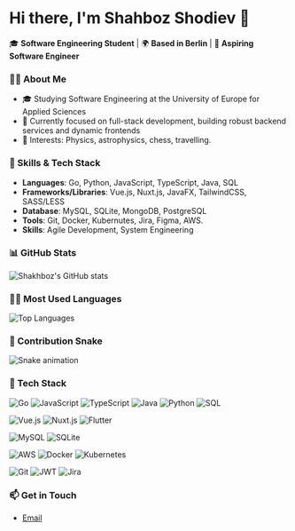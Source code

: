 # Hi there, I'm Shahboz Shodiev 👋

🎓 **Software Engineering Student** | 🌍 **Based in Berlin** | 🚀 **Aspiring Software Engineer**

### 👨‍💻 About Me
- 🎓 Studying Software Engineering at the University of Europe for Applied Sciences
- 💼 Currently focused on full-stack development, building robust backend services and dynamic frontends
- 🌟 Interests: Physics, astrophysics, chess, travelling.

### 🔧 Skills & Tech Stack
- **Languages**: Go, Python, JavaScript, TypeScript, Java, SQL
- **Frameworks/Libraries**: Vue.js, Nuxt.js, JavaFX, TailwindCSS, SASS/LESS
- **Database**: MySQL, SQLite, MongoDB, PostgreSQL
- **Tools**: Git, Docker, Kubernutes, Jira, Figma, AWS.
- **Skills**: Agile Development, System Engineering

### 📊 GitHub Stats
![Shakhboz's GitHub stats](https://github-profile-summary-cards.vercel.app/api/cards/stats?username=Shakhboz06&theme=radical)

### 🧑‍💻 Most Used Languages
![Top Languages](https://github-readme-stats.vercel.app/api/top-langs/?username=Shakhboz06&layout=compact&theme=radical)


### 🐍 Contribution Snake
![Snake animation](https://github.com/Shakhboz06/Shakhboz06/blob/master/github-contribution-grid-snake.svg)


### 🧰 Tech Stack

![Go](https://img.shields.io/badge/Go-%2300ADD8.svg?style=for-the-badge&logo=go&logoColor=white)
![JavaScript](https://img.shields.io/badge/JavaScript-%23F7DF1E.svg?style=for-the-badge&logo=javascript&logoColor=black)
![TypeScript](https://img.shields.io/badge/TypeScript-%23007ACC.svg?style=for-the-badge&logo=typescript&logoColor=white)
![Java](https://img.shields.io/badge/Java-%23ED8B00.svg?style=for-the-badge&logo=java&logoColor=white)
![Python](https://img.shields.io/badge/Python-%233776AB.svg?style=for-the-badge&logo=python&logoColor=white)
![SQL](https://img.shields.io/badge/SQL-%234479A1.svg?style=for-the-badge&logo=database&logoColor=white)

![Vue.js](https://img.shields.io/badge/Vue.js-%234FC08D.svg?style=for-the-badge&logo=vue.js&logoColor=white)
![Nuxt.js](https://img.shields.io/badge/Nuxt.js-%2300C58E.svg?style=for-the-badge&logo=nuxtdotjs&logoColor=white)
![Flutter](https://img.shields.io/badge/Flutter-%2302569B.svg?style=for-the-badge&logo=flutter&logoColor=white)

![MySQL](https://img.shields.io/badge/MySQL-%234479A1.svg?style=for-the-badge&logo=mysql&logoColor=white)
![SQLite](https://img.shields.io/badge/SQLite-%23003B57.svg?style=for-the-badge&logo=sqlite&logoColor=white)

![AWS](https://img.shields.io/badge/AWS-%23FF9900.svg?style=for-the-badge&logo=amazonaws&logoColor=white)
![Docker](https://img.shields.io/badge/Docker-%230db7ed.svg?style=for-the-badge&logo=docker&logoColor=white)
![Kubernetes](https://img.shields.io/badge/Kubernetes-%23326ce5.svg?style=for-the-badge&logo=kubernetes&logoColor=white)

![Git](https://img.shields.io/badge/Git-%23F05033.svg?style=for-the-badge&logo=git&logoColor=white)
![JWT](https://img.shields.io/badge/JWT-%2300C58E.svg?style=for-the-badge&logo=jsonwebtokens&logoColor=white)
![Jira](https://img.shields.io/badge/Jira-%230052CC.svg?style=for-the-badge&logo=jira&logoColor=white)


### 📫 Get in Touch
- [Email](mailto:shakhboz.shodiev.com)
